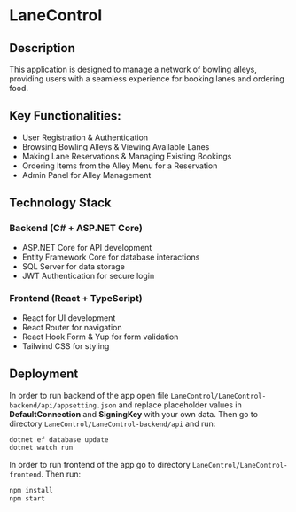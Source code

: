 # LaneControl
## Description
This application is designed to manage a network of bowling alleys, providing users with a seamless experience for booking lanes and ordering food.
## Key Functionalities:
- User Registration & Authentication
- Browsing Bowling Alleys & Viewing Available Lanes
- Making Lane Reservations & Managing Existing Bookings
- Ordering Items from the Alley Menu for a Reservation
- Admin Panel for Alley Management
## Technology Stack
### Backend (C# + ASP.NET Core)
- ASP.NET Core for API development
- Entity Framework Core for database interactions
- SQL Server for data storage
- JWT Authentication for secure login
### Frontend (React + TypeScript)
- React for UI development
- React Router for navigation
- React Hook Form & Yup for form validation
- Tailwind CSS for styling
## Deployment
In order to run backend of the app open file `LaneControl/LaneControl-backend/api/appsetting.json` and replace placeholder values in **DefaultConnection** and **SigningKey** with your own data.
Then go to directory `LaneControl/LaneControl-backend/api` and run:
```sh
dotnet ef database update
dotnet watch run
```
In order to run frontend of the app go to directory `LaneControl/LaneControl-frontend`.
Then run:
```sh
npm install
npm start
```
